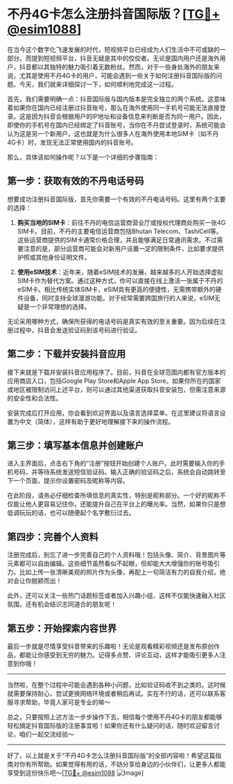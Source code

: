 # 不丹4G卡怎么注册抖音国际版？[[TG💪+ @esim1088](https://t.me/s/esim1088)]

在当今这个数字化飞速发展的时代，短视频平台已经成为人们生活中不可或缺的一部分。而提到短视频平台，抖音无疑是其中的佼佼者。无论是国内用户还是海外用户，抖音都以其独特的魅力吸引着无数粉丝。然而，对于一些身处海外的朋友来说，尤其是使用不丹4G卡的用户，可能会遇到一些关于如何注册抖音国际版的问题。今天，我们就来详细探讨一下，如何顺利地完成这一过程。

首先，我们需要明确一点：抖音国际版与国内版本是完全独立的两个系统。这意味着如果你在国内已经注册过抖音账号，那么在海外使用同一手机号可能无法直接登录。这是因为抖音会根据用户的IP地址和设备信息来判断是否为同一用户。因此，即使你的手机号在国内已经绑定了抖音账号，当你在不丹尝试登录时，系统可能会认为这是另一个新用户。这也就是为什么很多人在海外使用本地SIM卡（如不丹4G卡）时，发现无法正常使用国内的抖音账号。

那么，具体该如何操作呢？以下是一个详细的步骤指南：

## 第一步：获取有效的不丹电话号码

想要成功注册抖音国际版，首先你需要一个有效的不丹电话号码。这里有两个主要的选择：

1. **购买当地的SIM卡**：前往不丹的电信运营商营业厅或授权代理商处购买一张4G SIM卡。目前，不丹的主要电信运营商包括Bhutan Telecom、TashiCell等。这些运营商提供的SIM卡通常价格合理，并且能够满足日常通讯需求。不过需要注意的是，部分运营商可能会对新用户设置一定的限制条件，比如要求提供护照或其他身份证明文件。

2. **使用eSIM技术**：近年来，随着eSIM技术的发展，越来越多的人开始选择虚拟SIM卡作为替代方案。通过这种方式，你可以直接在线上激活一张属于不丹的eSIM卡。相比传统实体SIM卡，eSIM具有更高的便捷性，无需携带额外的硬件设备，同时支持全球漫游功能。对于经常需要跨国旅行的人来说，eSIM无疑是一个非常理想的选择。

无论采用哪种方式，确保所获得的电话号码是真实有效的至关重要。因为后续在注册过程中，抖音会发送验证码到该号码进行验证。

## 第二步：下载并安装抖音应用

接下来就是下载并安装抖音应用程序了。目前，抖音在全球范围内都有官方版本的应用商店入口，包括Google Play Store和Apple App Store。如果你所在的国家或地区被限制访问上述平台，则可以通过其他渠道获取抖音安装包，但需注意来源的安全性和合法性。

安装完成后打开应用，你会看到欢迎界面以及语言选择菜单。在这里建议将语言设置为中文（简体），这样有助于更好地理解接下来的操作流程。

## 第三步：填写基本信息并创建账户

进入主界面后，点击右下角的“注册”按钮开始创建个人账户。此时需要输入你的手机号码，并等待系统发送短信验证码。输入正确的验证码之后，系统会自动跳转至下一个页面，提示你设置密码及昵称等内容。

在此阶段，请务必仔细检查所填信息的真实性，特别是昵称部分。一个好的昵称不仅能让他人更容易记住你，还能提升自己在平台上的曝光率。当然，如果你只是想低调玩玩的话，也可以随便起个名字敷衍过去。

## 第四步：完善个人资料

注册完成后，别忘了进一步完善自己的个人资料哦！包括头像、简介、背景图片等元素都可以自由编辑。这些细节虽然看似不起眼，但却能大大增强你的账号吸引力。比如上传一张清晰美观的照片作为头像，再配上一句简洁有力的自我介绍，绝对会让你脱颖而出！

此外，还可以关注一些热门话题标签或者加入兴趣小组，这样不仅能快速融入社区氛围，还有机会结识志同道合的朋友呢！

## 第五步：开始探索内容世界

最后一步就是尽情享受抖音带来的乐趣啦！无论是观看精彩视频还是发布原创作品，都能让你感受到无穷的魅力。记得多点赞、评论互动，这样才能吸引更多人注意到你哦！

---

当然啦，在整个过程中可能会遇到各种小问题，比如验证码收不到之类的。这时候就需要保持耐心，尝试更换网络环境或者稍后再试。实在不行的话，还可以联系客服寻求帮助，毕竟人家可是专业的嘛～

总之，只要按照上述方法一步步操作下去，相信每个使用不丹4G卡的朋友都能够轻松搞定抖音国际版的注册事宜啦！如果你还有什么疑问的话，随时欢迎留言讨论，咱们一起交流经验～

---

好了，以上就是关于“不丹4G卡怎么注册抖音国际版”的全部内容啦！希望这篇指南对你有所帮助。如果觉得有用的话，不妨分享给身边的小伙伴们，让更多人都能享受到这份快乐吧～[[TG💪+ @esim1088](https://t.me/s/esim1088) ![Image](https://i.postimg.cc/4NQfJmqS/Snipaste-2025-05-13-00-14-12.png)]